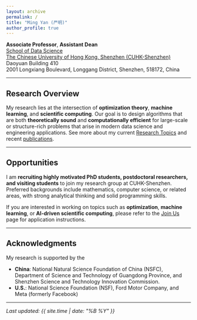 ```yaml
---
layout: archive
permalink: /
title: "Ming Yan (严明)"
author_profile: true
---
```



**Associate Professor**, **Assistant Dean** <br>
[School of Data Science](https://sds.cuhk.edu.cn)  <br>
[The Chinese University of Hong Kong, Shenzhen (CUHK-Shenzhen)](https://www.cuhk.edu.cn/en)  <br>
Daoyuan Building 410 <br>
2001 Longxiang Boulevard, Longgang District, Shenzhen, 518172, China

<!--Associate Professor (on leave from August 2022)\
[Department of Computational Mathematics, Science and Engineering (CMSE)](https://cmse.msu.edu/)\
[Department of Mathematics](https://math.msu.edu/)\
[Michigan State University](https://msu.edu/)-->
---

## Research Overview
My research lies at the intersection of **optimization theory**, **machine learning**, and **scientific computing**. Our goal is to design algorithms that are both **theoretically sound** and **computationally efficient** for large-scale or structure-rich problems that arise in modern data science and engineering applications. See more about my current [Research Topics](/research/) and recent [publications](/publications/).

---

## Opportunities
I am **recruiting highly motivated PhD students, postdoctoral researchers, and visiting students** to join my research group at CUHK-Shenzhen. Preferred backgrounds include mathematics, computer science, or related areas, with strong analytical thinking and solid programming skills.

If you are interested in working on topics such as **optimization**, **machine learning**, or **AI-driven scientific computing**, please refer to the [Join Us](/join_us/) page for application instructions.

---

## Acknowledgments
My research is supported by the 
* **China**: National Natural Science Foundation of China (NSFC), Department of Science and Technology of Guangdong Province, and Shenzhen Science and Technology Innovation Commission.
* **U.S.**: National Science Foundation (NSF), Ford Motor Company, and Meta (formerly Facebook) 

---

_Last updated: {{ site.time | date: "%B %Y" }}_
